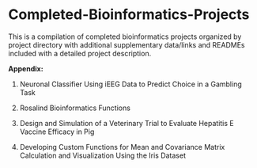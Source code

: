# Completed-Bioinformatics-Projects
This is a compilation of completed bioinformatics projects organized by project directory with additional supplementary data/links and READMEs included with a detailed project description.

**Appendix:**

1. Neuronal Classifier Using iEEG Data to Predict Choice in a Gambling Task
   
2. Rosalind Bioinformatics Functions
   
3. Design and Simulation of a Veterinary Trial to Evaluate Hepatitis E Vaccine Efficacy in Pig
   
4. Developing Custom Functions for Mean and Covariance Matrix Calculation and Visualization Using the Iris Dataset
